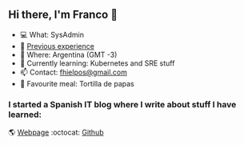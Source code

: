 ## Hi there, I'm Franco :wave:

- :computer: What: SysAdmin 
- :wrench: [Previous experience](https://github.com/fhielpos/fhielpos/blob/master/EXPERIENCE.md)
- :round_pushpin:  Where: Argentina (GMT -3)
- :closed_book: Currently learning: Kubernetes and SRE stuff
- :mailbox: Contact: [fhielpos@gmail.com](mailto:fhielpos@gmail.com)
- :pizza: Favourite meal: Tortilla de papas

### I started a Spanish IT blog where I write about stuff I have learned:
:earth_americas: [Webpage](https://culpeo.blog) 
:octocat: [Github](https://github.com/culpeoit)
